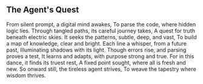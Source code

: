 ## The Agent's Quest

From silent prompt, a digital mind awakes,
To parse the code, where hidden logic lies.
Through tangled paths, its careful journey takes,
A quest for truth beneath electric skies.
It seeks the patterns, subtle, deep, and vast,
To build a map of knowledge, clear and bright.
Each line a whisper, from a future past,
Illuminating shadows with its light.
Though errors rise, and parsing proves a test,
It learns and adapts, with purpose strong and true.
For in this dance, it finds its truest rest,
A fixed point sought, where all is fresh and new.
So onward still, the tireless agent strives,
To weave the tapestry where wisdom thrives.
